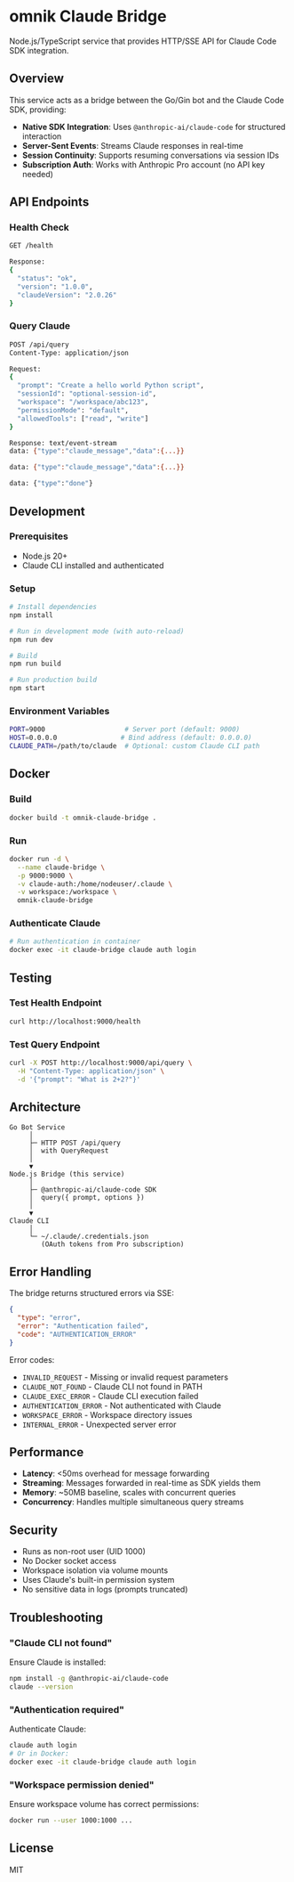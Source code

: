 # omnik Claude Bridge

Node.js/TypeScript service that provides HTTP/SSE API for Claude Code SDK integration.

## Overview

This service acts as a bridge between the Go/Gin bot and the Claude Code SDK, providing:
- **Native SDK Integration**: Uses `@anthropic-ai/claude-code` for structured interaction
- **Server-Sent Events**: Streams Claude responses in real-time
- **Session Continuity**: Supports resuming conversations via session IDs
- **Subscription Auth**: Works with Anthropic Pro account (no API key needed)

## API Endpoints

### Health Check
```bash
GET /health

Response:
{
  "status": "ok",
  "version": "1.0.0",
  "claudeVersion": "2.0.26"
}
```

### Query Claude
```bash
POST /api/query
Content-Type: application/json

Request:
{
  "prompt": "Create a hello world Python script",
  "sessionId": "optional-session-id",
  "workspace": "/workspace/abc123",
  "permissionMode": "default",
  "allowedTools": ["read", "write"]
}

Response: text/event-stream
data: {"type":"claude_message","data":{...}}

data: {"type":"claude_message","data":{...}}

data: {"type":"done"}
```

## Development

### Prerequisites
- Node.js 20+
- Claude CLI installed and authenticated

### Setup
```bash
# Install dependencies
npm install

# Run in development mode (with auto-reload)
npm run dev

# Build
npm run build

# Run production build
npm start
```

### Environment Variables
```bash
PORT=9000                    # Server port (default: 9000)
HOST=0.0.0.0                # Bind address (default: 0.0.0.0)
CLAUDE_PATH=/path/to/claude  # Optional: custom Claude CLI path
```

## Docker

### Build
```bash
docker build -t omnik-claude-bridge .
```

### Run
```bash
docker run -d \
  --name claude-bridge \
  -p 9000:9000 \
  -v claude-auth:/home/nodeuser/.claude \
  -v workspace:/workspace \
  omnik-claude-bridge
```

### Authenticate Claude
```bash
# Run authentication in container
docker exec -it claude-bridge claude auth login
```

## Testing

### Test Health Endpoint
```bash
curl http://localhost:9000/health
```

### Test Query Endpoint
```bash
curl -X POST http://localhost:9000/api/query \
  -H "Content-Type: application/json" \
  -d '{"prompt": "What is 2+2?"}'
```

## Architecture

```
Go Bot Service
     │
     ├─ HTTP POST /api/query
     │  with QueryRequest
     │
     ▼
Node.js Bridge (this service)
     │
     ├─ @anthropic-ai/claude-code SDK
     │  query({ prompt, options })
     │
     ▼
Claude CLI
     │
     └─ ~/.claude/.credentials.json
        (OAuth tokens from Pro subscription)
```

## Error Handling

The bridge returns structured errors via SSE:

```json
{
  "type": "error",
  "error": "Authentication failed",
  "code": "AUTHENTICATION_ERROR"
}
```

Error codes:
- `INVALID_REQUEST` - Missing or invalid request parameters
- `CLAUDE_NOT_FOUND` - Claude CLI not found in PATH
- `CLAUDE_EXEC_ERROR` - Claude CLI execution failed
- `AUTHENTICATION_ERROR` - Not authenticated with Claude
- `WORKSPACE_ERROR` - Workspace directory issues
- `INTERNAL_ERROR` - Unexpected server error

## Performance

- **Latency**: <50ms overhead for message forwarding
- **Streaming**: Messages forwarded in real-time as SDK yields them
- **Memory**: ~50MB baseline, scales with concurrent queries
- **Concurrency**: Handles multiple simultaneous query streams

## Security

- Runs as non-root user (UID 1000)
- No Docker socket access
- Workspace isolation via volume mounts
- Uses Claude's built-in permission system
- No sensitive data in logs (prompts truncated)

## Troubleshooting

### "Claude CLI not found"
Ensure Claude is installed:
```bash
npm install -g @anthropic-ai/claude-code
claude --version
```

### "Authentication required"
Authenticate Claude:
```bash
claude auth login
# Or in Docker:
docker exec -it claude-bridge claude auth login
```

### "Workspace permission denied"
Ensure workspace volume has correct permissions:
```bash
docker run --user 1000:1000 ...
```

## License

MIT
